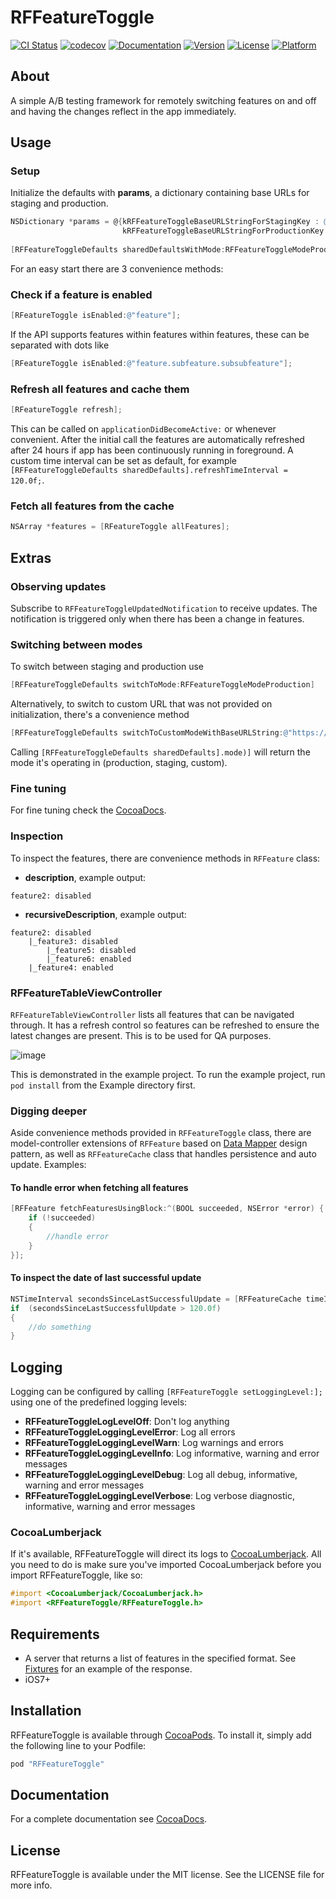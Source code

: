 # RFFeatureToggle

[![CI Status](http://img.shields.io/travis/raumfeld/RFFeatureToggle.svg?style=flat)](https://travis-ci.org/raumfeld/RFFeatureToggle)
[![codecov](https://codecov.io/gh/raumfeld/RFFeatureToggle/branch/master/graph/badge.svg)](https://codecov.io/gh/raumfeld/RFFeatureToggle)
[![Documentation](https://img.shields.io/cocoapods/metrics/doc-percent/RFSVG.svg)](http://cocoadocs.org/docsets/RFSVG)
[![Version](https://img.shields.io/cocoapods/v/RFFeatureToggle.svg?style=flat)](http://cocoapods.org/pods/RFFeatureToggle)
[![License](https://img.shields.io/cocoapods/l/RFFeatureToggle.svg?style=flat)](http://cocoapods.org/pods/RFFeatureToggle)
[![Platform](https://img.shields.io/cocoapods/p/RFFeatureToggle.svg?style=flat)](http://cocoapods.org/pods/RFFeatureToggle)

## About

A simple A/B testing framework for remotely switching features on and off and having the changes reflect in the app immediately.

## Usage

### Setup

Initialize the defaults with **params**, a dictionary containing base URLs for staging and production.

```objective-c
NSDictionary *params = @{kRFFeatureToggleBaseURLStringForStagingKey : @"https://staging/",
						 kRFFeatureToggleBaseURLStringForProductionKey : @"https://production/"};
                             
[RFFeatureToggleDefaults sharedDefaultsWithMode:RFFeatureToggleModeProduction params:params];
```

For an easy start there are 3 convenience methods:

### Check if a feature is enabled

```objective-c
[RFeatureToggle isEnabled:@"feature"];
```

If the API supports features within features within features, these can be separated with dots like

```objective-c
[RFeatureToggle isEnabled:@"feature.subfeature.subsubfeature"];
```

### Refresh all features and cache them

```objective-c
[RFeatureToggle refresh];
```

This can be called on `applicationDidBecomeActive:` or whenever convenient. After the initial call the features are automatically refreshed after 24 hours if app has been continuously running in foreground. A custom time interval can be set as default, for example `[RFFeatureToggleDefaults sharedDefaults].refreshTimeInterval = 120.0f;`.

### Fetch all features from the cache

```objective-c
NSArray *features = [RFeatureToggle allFeatures];
```

## Extras

### Observing updates

Subscribe to `RFFeatureToggleUpdatedNotification` to receive updates. The notification is triggered only when there has been a change in features.

### Switching between modes

To switch between staging and production use

```objective-c
[RFFeatureToggleDefaults switchToMode:RFFeatureToggleModeProduction]
```

Alternatively, to switch to custom URL that was not provided on initialization, there's a convenience method

```objective-c
[RFFeatureToggleDefaults switchToCustomModeWithBaseURLString:@"https://testURL"]
```

Calling `[RFFeatureToggleDefaults sharedDefaults].mode)]` will return the mode it's operating in (production, staging, custom).

### Fine tuning
For fine tuning check the [CocoaDocs](http://cocoadocs.org/docsets/RFFeatureToggle). 

### Inspection
To inspect the features, there are convenience methods in `RFFeature` class:

* **description**, example output:

```
feature2: disabled
```

* **recursiveDescription**, example output:

```
feature2: disabled	
	|_feature3: disabled		
		|_feature5: disabled
		|_feature6: enabled
	|_feature4: enabled
```

### RFFeatureTableViewController

`RFFeatureTableViewController` lists all features that can be navigated through. It has a refresh control so features can be refreshed to ensure the latest changes are present. This is to be used for QA purposes.

![image](Docs/RFFeatureTableViewController.gif)

This is demonstrated in the example project. To run the example project, run `pod install` from the Example directory first.

### Digging deeper

Aside convenience methods provided in `RFFeatureToggle` class, there are model-controller extensions of `RFFeature` based on [Data Mapper](http://martinfowler.com/eaaCatalog/dataMapper.html) design pattern, as well as `RFFeatureCache` class that handles persistence and auto update. Examples:

#### To handle error when fetching all features

```objective-c
[RFFeature fetchFeaturesUsingBlock:^(BOOL succeeded, NSError *error) {
	if (!succeeded)
	{
		//handle error
	}
}];
```

#### To inspect the date of last successful update

```objective-c
NSTimeInterval secondsSinceLastSuccessfulUpdate = [RFFeatureCache timeIntervalSinceLastSuccessfulUpdate];
if	(secondsSinceLastSuccessfulUpdate > 120.0f)
{
	//do something
}
```
## Logging

Logging can be configured by calling `[RFFeatureToggle setLoggingLevel:];` using one of the predefined logging levels:

- **RFFeatureToggleLogLevelOff**: Don't log anything
- **RFFeatureToggleLoggingLevelError**: Log all errors
- **RFFeatureToggleLoggingLevelWarn**: Log warnings and errors
- **RFFeatureToggleLoggingLevelInfo**: Log informative, warning and error messages
- **RFFeatureToggleLoggingLevelDebug**: Log all debug, informative, warning and error messages
- **RFFeatureToggleLoggingLevelVerbose**: Log verbose diagnostic, informative, warning and error messages

### CocoaLumberjack

If it's available, RFFeatureToggle will direct its logs to [CocoaLumberjack](https://github.com/CocoaLumberjack/CocoaLumberjack). All you need to do is make sure you've imported CocoaLumberjack before you import RFFeatureToggle, like so:

```objective-c
#import <CocoaLumberjack/CocoaLumberjack.h>
#import <RFFeatureToggle/RFFeatureToggle.h>
```

## Requirements

* A server that returns a list of features in the specified format. See [Fixtures](Example/Tests/Fixtures) for an example of the response.
* iOS7+

## Installation

RFFeatureToggle is available through [CocoaPods](http://cocoapods.org). To install
it, simply add the following line to your Podfile:

```ruby
pod "RFFeatureToggle"
```

## Documentation

For a complete documentation see [CocoaDocs](http://cocoadocs.org/docsets/RFFeatureToggle).

## License

RFFeatureToggle is available under the MIT license. See the LICENSE file for more info.
